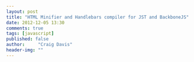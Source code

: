 ```yaml
---
layout: post
title: "HTML Minifier and Handlebars compiler for JST and BackboneJS"
date: 2012-12-05 13:30
comments: true
tags: [javascript]
published: false
author:     "Craig Davis"
header-img: ""
---
```



